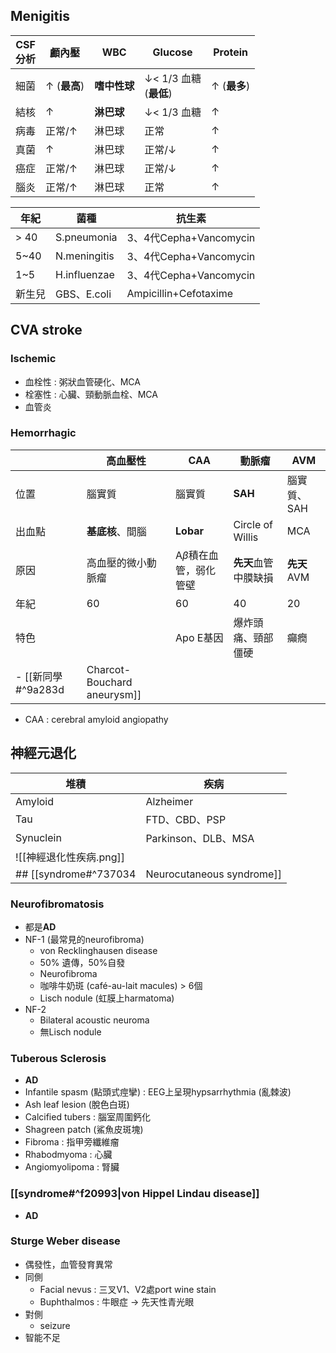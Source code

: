 ## Menigitis
| CSF<br>分析    | 顱內壓  | WBC      | Glucose           | Protein   |
|------------|---------|----------|-------------------|-----------|
| 細菌     | &uarr; (**最高**) | **嗜中性球** | &darr;< 1/3 血糖<br> (**最低**) | &uarr; (**最多**) |
| 結核     | &uarr;      | **淋巴球**   | &darr;< 1/3 血糖        | &uarr;        |
| 病毒     | 正常/&uarr; | 淋巴球   | 正常              | &uarr;        |
| 真菌     | &uarr;      | 淋巴球   | 正常/&darr;           | &uarr;        |
| 癌症       | 正常/&uarr; | 淋巴球   | 正常/&darr;           | &uarr;        |
| 腦炎       | 正常/&uarr; | 淋巴球   | 正常              | &uarr;        |

| 年紀    | 菌種           | 抗生素                   |
| ----- | ------------ | --------------------- |
| \> 40 | S.pneumonia  | 3、4代Cepha+Vancomycin  |
| 5~40  | N.meningitis | 3、4代Cepha+Vancomycin  |
| 1~5   | H.influenzae | 3、4代Cepha+Vancomycin  |
| 新生兒   | GBS、E.coli   | Ampicillin+Cefotaxime |
## CVA stroke
### Ischemic
- 血栓性 : 粥狀血管硬化、MCA
- 栓塞性 : 心臟、頸動脈血栓、MCA
- 血管炎
### Hemorrhagic
|        | 高血壓性           | CAA                     | 動脈瘤             | AVM         |
|--------|--------------------|-------------------------|--------------------|-------------|
| 位置   | 腦實質             | 腦實質                  | **SAH**                | 腦實質、SAH |
| 出血點 | **基底核**、間腦       | **Lobar**                   | Circle of Willis   | MCA         |
| 原因   | 高血壓的微小動脈瘤 | A$\beta$積在血管，弱化管壁 | **先天**血管中膜缺損   | **先天**AVM     |
| 年紀   | 60                 | 60                      | 40                 | 20          |
| 特色   |                    | Apo E基因               | 爆炸頭痛、頸部僵硬 | 癲癇        |
- [[新同學#^9a283d|Charcot-Bouchard aneurysm]]
- CAA : cerebral amyloid angiopathy
## 神經元退化
| 堆積               | 疾病                |
| ---------------- | ----------------- |
| Amyloid          | Alzheimer         |
| Tau              | FTD、CBD、PSP       |
| Synuclein        | Parkinson、DLB、MSA |
| ![[神經退化性疾病.png]] |                   |
## [[syndrome#^737034|Neurocutaneous syndrome]]
### Neurofibromatosis
- 都是**AD**
- NF-1 (最常見的neurofibroma)
	- von Recklinghausen disease
	- 50% 遺傳，50%自發
	- Neurofibroma
	- 咖啡牛奶斑 (café-au-lait macules) > 6個
	- Lisch nodule (虹膜上harmatoma)
- NF-2
	- Bilateral acoustic neuroma
	- 無Lisch nodule
### Tuberous Sclerosis
- **AD**
- Infantile spasm (點頭式痙攣) : EEG上呈現hypsarrhythmia (亂棘波)
- Ash leaf lesion (脫色白斑)
- Calcified tubers : 腦室周圍鈣化
- Shagreen patch (鯊魚皮斑塊)
- Fibroma : 指甲旁纖維瘤
- Rhabodmyoma : 心臟
- Angiomyolipoma : 腎臟
### [[syndrome#^f20993|von Hippel Lindau disease]]
- **AD**
### Sturge Weber disease
- 偶發性，血管發育異常
- 同側
	- Facial nevus : 三叉V1、V2處port wine stain
	- Buphthalmos : 牛眼症 -> 先天性青光眼
- 對側
	- seizure
- 智能不足